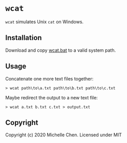 # `wcat`

`wcat` simulates Unix `cat` on Windows.

## Installation

Download and copy [wcat.bat](/wcat.bat) to a valid system path.

## Usage

Concatenate one more text files together:

```
> wcat path\to\a.txt path\to\b.txt path\to\c.txt
```

Maybe redirect the output to a new text file:

```
> wcat a.txt b.txt c.txt > output.txt
```

## Copyright

Copyright (c) 2020 Michelle Chen. Licensed under MIT
